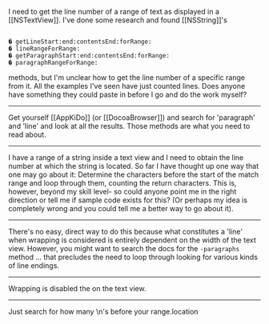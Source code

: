 I need to get the line number of a range of text as displayed in a [[NSTextView]]. I've done some research and found [[NSString]]'s 

<code>
� getLineStart:end:contentsEnd:forRange:
� lineRangeForRange:
� getParagraphStart:end:contentsEnd:forRange:
� paragraphRangeForRange:
</code>

methods, but I'm unclear how to get the line number of a specific range from it. All the examples I've seen have just counted lines. Does anyone have something they could paste in before I go and do the work myself?

----

Get yourself [[AppKiDo]] (or [[DocoaBrowser]]) and search for 'paragraph' and 'line' and look at all the results. Those methods are what you need to read about.

----

I have a range of a string inside a text view and I need to obtain the line number at which the string is located.  So far I have thought up one way that one may go about it: Determine the characters before the start of the match range and loop through them, counting the return characters.  This is, however, beyond my skill level- so could anyone point me in the right direction or tell me if sample code exists for this?  (Or perhaps my idea is completely wrong and you could tell me a better way to go about it).

----

There's no easy, direct way to do this because what constitutes a 'line' when wrapping is considered is entirely dependent on the width of the text view. However, you might want to search the docs for the <code>-paragraphs</code> method ... that precludes the need to loop through looking for various kinds of line endings.

----
Wrapping is disabled the on the text view.

----
Just search for how many \n's before your range.location